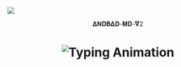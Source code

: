 <a><img src=''/></a><a><img src='https://file.bwmxmd.online/bwmxmd_6ul7n.jpeg'/></a>


<p align="center">                                              𝚫𝚴𝐃𝚩𝚫𝐃-𝚳𝐃-𝛁2

<h1 align="center">
  <img src="https://readme-typing-svg.herokuapp.com?font=Fira+Code&size=25&duration=3000&color=00FF00&background=000000&center=true&vCenter=true&width=600&lines=⚡+𝚫𝚴𝐃𝚩𝚫𝐃+𝚳𝐃+𝛁2;🔥+The+Most+Powerful+WhatsApp+Bot;💻+Crafted+by+𝐀𝐍𝐃𝐑𝐄𝐖+𝐓𝐙🇹🇿;🚀+Next-Gen+Ai+Technology;🇹🇿+Fast+⚡+Secure+🔒+Reliable+✅" alt="Typing Animation">
</h1>
